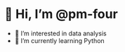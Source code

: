 # 👋 Hi, I’m @pm-four
- 👀 I’m interested in data analysis 
- 🌱 I’m currently learning Python
<!---
pm-four/pm-four is a ✨ special ✨ repository because its `README.md` (this file) appears on your GitHub profile.
You can click the Preview link to take a look at your changes.
--->

